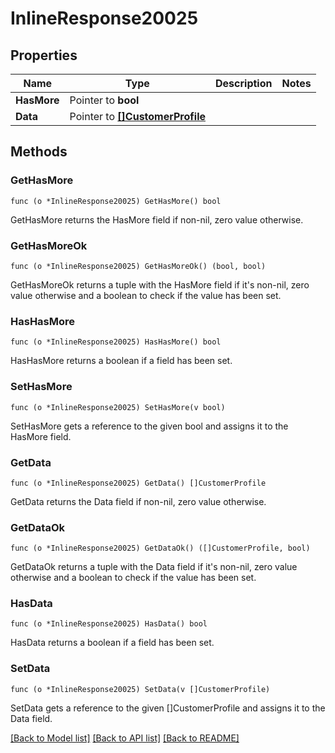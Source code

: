 # InlineResponse20025

## Properties

Name | Type | Description | Notes
------------ | ------------- | ------------- | -------------
**HasMore** | Pointer to **bool** |  | 
**Data** | Pointer to [**[]CustomerProfile**](CustomerProfile.md) |  | 

## Methods

### GetHasMore

`func (o *InlineResponse20025) GetHasMore() bool`

GetHasMore returns the HasMore field if non-nil, zero value otherwise.

### GetHasMoreOk

`func (o *InlineResponse20025) GetHasMoreOk() (bool, bool)`

GetHasMoreOk returns a tuple with the HasMore field if it's non-nil, zero value otherwise
and a boolean to check if the value has been set.

### HasHasMore

`func (o *InlineResponse20025) HasHasMore() bool`

HasHasMore returns a boolean if a field has been set.

### SetHasMore

`func (o *InlineResponse20025) SetHasMore(v bool)`

SetHasMore gets a reference to the given bool and assigns it to the HasMore field.

### GetData

`func (o *InlineResponse20025) GetData() []CustomerProfile`

GetData returns the Data field if non-nil, zero value otherwise.

### GetDataOk

`func (o *InlineResponse20025) GetDataOk() ([]CustomerProfile, bool)`

GetDataOk returns a tuple with the Data field if it's non-nil, zero value otherwise
and a boolean to check if the value has been set.

### HasData

`func (o *InlineResponse20025) HasData() bool`

HasData returns a boolean if a field has been set.

### SetData

`func (o *InlineResponse20025) SetData(v []CustomerProfile)`

SetData gets a reference to the given []CustomerProfile and assigns it to the Data field.


[[Back to Model list]](../README.md#documentation-for-models) [[Back to API list]](../README.md#documentation-for-api-endpoints) [[Back to README]](../README.md)


